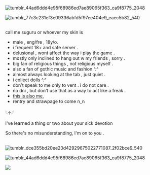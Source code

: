 
![tumblr_44ad6ddd4e95f68986ed7ae89065f363_ca9f8775_2048](https://github.com/user-attachments/assets/c4e60d56-84e7-47c0-899e-66e3f4a1730b)


![tumblr_77c3c231ef3e09336abfd5f97ee404e9_eaec5b82_540](https://github.com/user-attachments/assets/234eb800-cbf6-4ee5-8065-2bbbe8fa1ef3)

##

call me suguru or whoever my skin is 

- male , eng/fre , 18y/o.
- i frequent 18+ and safe server .
- delusional , wont affect the way i play the game .
- mostly only inclined to hang out w my friends , sorry .
- big fan of religious things , not religious myself .
- also a fan of gothic music and fashion ^.^
- almost always looking at the tab , just quiet .
- i collect dolls ^.^
- don't speak to me only to vent . i do not care .
- no dni , but don't use that as a way to act like a freak .
- [this is also me.](https://github.com/malevolenttshrine)
- rentry and strawpage to come n_n
  
𓆩♱𓆪

I've learned a thing or two about your sick devotion

So there's no misunderstanding, I'm on to you .

##
  
![tumblr_dce355bd20ee23d42929675022771087_2f02bce9_540](https://github.com/user-attachments/assets/e9603b23-d10a-4227-9462-d418099a690c)

![tumblr_44ad6ddd4e95f68986ed7ae89065f363_ca9f8775_2048](https://github.com/user-attachments/assets/f610ce9b-877b-4972-b83a-8a64ac77dba7)

![](https://komarev.com/ghpvc/?username=pastor-geto&color=101831)

<!---
pastor-geto/pastor-geto is a ✨ special ✨ repository because its `README.md` (this file) appears on your GitHub profile.
You can click the Preview link to take a look at your changes.
--->
